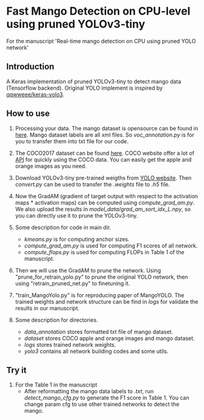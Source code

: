 # Fast Mango Detection on CPU-level using pruned YOLOv3-tiny
For the manuscript 'Real-time mango detection on CPU using pruned YOLO network'

## Introduction
A Keras implementation of pruned YOLOv3-tiny to detect mango data (Tensorflow backend).
Original YOLO implement is inspired by [qqwweee/keras-yolo3](https://github.com/qqwweee/keras-yolo3).

## How to use
1. Processing your data. The mango dataset is opensource can be found in [here](http://acquire.cqu.edu.au:8080/vital/access/manager/Repository/cqu:17570).
  Mango dataset labels are all xml files. So *voc_annotation.py* is for you to transfer them into txt file for our code.

2. The COCO2017 dataset can be found [here](http://cocodataset.org/#download). COCO website offer a lot of [API](https://github.com/cocodataset/cocoapi) for quickly using the COCO data. You can easily get the apple and orange images as you need.

3. Download YOLOv3-tiny pre-trained weigths from [YOLO website](http://pjreddie.com/darknet/yolo/). Then *convert.py* can be used to transfer the _.weights_ file to _.h5_ file.

4. Now the GradAM (gradient of target output with respect to the activation maps * activation maps) can be computed using *compute_grad_am.py*. We also upload the results in *model_data/grad_am_sort_idx_L.npy*, so you can directly use it to prune the YOLOv3-tiny.

5. Some description for code in main dir. 
   * *kmeans.py* is for computing anchor sizes. 
   * *compute_grad_am.py* is used for computing F1 scores of all network. 
   * *compute_flops.py* is used for computing FLOPs in Table 1 of the manuscript.

6. Then we will use the GradAM to prune the network. Using "prune_for_retrain_yolo.py" to prune the original YOLO network, then using "retrain_pruned_net.py" to finetuning it. 

7. "train_MangoYolo.py" is for reproducing paper of MangoYOLO.
The trained weights and network structure can be find in *logs* for validate the results in our manuscript.

8. Some description for directories. 
   * _data_annotation_ stores formatted txt file of mango dataset.
   * _dataset_ stores COCO apple and orange images and mango dataset.
   * _logs_ stores trained network weights.
   * _yolo3_ contains all network building codes and some utils.

## Try it
1. For the Table 1 in the manuscript
    * After reformatting the mango data labels to _.txt_, run _detect_mango_cfg.py_ to generate the F1 score in Table 1. You can change param cfg to use other trained networks to detect the mango.
   
